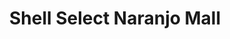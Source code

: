 ---
title: "Shell Select Naranjo Mall"
url: /zona-4-mixco/shell-select-naranjo-mall/
shop: Lebensmittel
---
